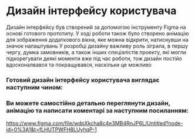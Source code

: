 # Дизайн інтерфейсу користувача
Дизайн інтерфейсу був створений за допомогою інструменту Figma на основі готового прототипу. 
У ході роботи також було створено анімацію для зображення додаткового вікна, яке можна відкрити, натиснувши на значок налаштувань
У розробці дизайну важливу роль зіграла, в першу чергу, думка замовників, а також інших спеціалістів проекту, які могли підкорегувати деякі моменти вже під час роботи, тож дизайн постійо вдосконалвався та покращувався, наскільки це можливо

### Готовий дизайн інтерфейсу користувача виглядає наступним чином:






### Ви можете самостійно детально переглянути дизайн, анімацію та написати коментарі за наступним посиланням:
https://www.figma.com/file/wdpXkcha8c4e3MB4RnJP6L/Untitled?node-id=0%3A1&t=fLHUTPWFH8LUyhqP-1
